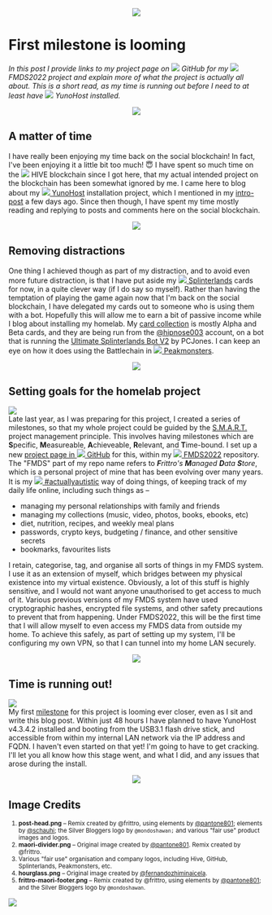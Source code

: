 <!-- @format -->

<!--

Community: hive-106316

Title: First milestone is looming

Tags: blog, actuallyautistic, splinterlands, theterminal, mancave, menofcrypto, yunohost, homelab

-->

<!-- post begins -->
<div class="text-justify">
<p><center><img src="https://images.ecency.com/DQmSudLSvkzikUGRvtF16AUkNGAuTo1wRRNpEqWStX4xJcP/post_head.png"/></center></p>
<h1>First milestone is looming</h1>
<em>In this post I provide links to my project page on <img src="https://images.ecency.com/DQmckKgDjeHAxmCFLRsuZ1zJDA7dtFciRF6auJN8GzGDvq3/github_18px.png"/> GitHub</a> for my <img src="https://images.ecency.com/DQmdyCZWefiZegFyZ2i7XM8MzKNcZ1HgfaZPAvbiWJeMaMF/fmds_18px.png"/> FMDS2022 project and explain more of what the project is actually all about. This is a short read, as my time is running out before I need to at least have <img src="https://images.ecency.com/DQmUvNcWr7aGv2B2vec5unowhbMymYBNUEVXRywKJpfvvPB/yunohost_18px.png"/> YunoHost</a> installed.</em>
<p><center><img src="https://images.ecency.com/DQmdk1kErvvHhZVAaQHHZyu8GcnVw6KQz9CPs2voEHh2YGn/maori_divider.png"/></center></p>
<h2>A matter of time</h2>
<p>I have really been enjoying my time back on the social blockchain! In fact, I've been enjoying it a little bit too much! 😇 I have spent so much time on the <img src="https://images.ecency.com/DQma2JHmpCFGMiJob7Cc2J8KhZuAZ1NucPSWbga61xs7Cn9/hive_18px.png"/> HIVE blockchain since I got here, that my actual intended project on the blockchain has been somewhat ignored by me. I came here to blog about my <a href="https://yunohost.org/" target="_blank"><img src="https://images.ecency.com/DQmUvNcWr7aGv2B2vec5unowhbMymYBNUEVXRywKJpfvvPB/yunohost_18px.png"/> YunoHost</a> installation project, which I mentioned in my <a href="https://ecency.com/hive-106316/@frittro/introducing-my-selfhosting-project-for" target="_blank">intro-post</a> a few days ago. Since then though, I have spent my time mostly reading and replying to posts and comments here on the social blockchain.</p>
<p><center><img src="https://images.ecency.com/DQmdk1kErvvHhZVAaQHHZyu8GcnVw6KQz9CPs2voEHh2YGn/maori_divider.png"/></center></p>
<h2>Removing distractions</h2>
<p>One thing I achieved though as part of my distraction, and to avoid even more future distraction, is that I have put aside my <a href="https://splinterlands.com" target="_blank"><img src="https://images.ecency.com/DQmVjqsBc59nSchsXPEoStu4rqmuZ2xgUTvDQozn4JfrCPF/splinterlands_roundal_18px.png"/> Splinterlands</a> cards for now, in a quite clever way (if I do say so myself). Rather than having the temptation of playing the game again now that I'm back on the social blockchain, I have delegated my cards out to someone who is using them with a bot. Hopefully this will allow me to earn a bit of passive income while I blog about installing my homelab. My <a href="https://peakmonsters.com/@frittro/cards" target="_blank">card collection</a> is mostly Alpha and Beta cards, and they are being run from the <a href="https://peakmonsters.com/@hipnose003/cards" target="_blank">@hipnose003</a> account, on a bot that is running the <a href="https://github.com/PCJones/Ultimate-Splinterlands-Bot-V2" target="_blank">Ultimate Splinterlands Bot V2</a> by PCJones. I can keep an eye on how it does using the Battlechain in <a href="https://peakmonsters.com/battlechain" target="_blank"><img src="https://images.ecency.com/DQmVrvu96RuBRga2aZUp1nqW3BepW45Qd1WCZJ1ex4SrHST/peakmonsters_18px.png"/> Peakmonsters</a>.</p>
<p><center><img src="https://images.ecency.com/DQmdk1kErvvHhZVAaQHHZyu8GcnVw6KQz9CPs2voEHh2YGn/maori_divider.png"/></center></p>
<h2>Setting goals for the homelab project</h2>
<p><div class="pull-left"><img src="https://images.ecency.com/DQmeGEcHjnzwGRqzusmSnfnqsgPg9QuieRh24BcqBNAfR9S/milestones_200px.png"/></div>Late last year, as I was preparing for this project, I created a series of milestones, so that my whole project could be guided by the <a href="https://en.wikipedia.org/wiki/SMART_criteria" target="_blank">S.M.A.R.T.</a> project management principle. This involves having milestones which are <strong>S</strong>pecific, <strong>M</strong>easureable, <strong>A</strong>chieveable, <strong>R</strong>elevant, and <strong>T</strong>ime-bound. I set up a new <a href="https://github.com/users/frittro/projects/2/views/4?visibleFields=%5B%22Repository%22%2C%22Title%22%2C846169%5D" target="_blank">project page in <img src="https://images.ecency.com/DQmckKgDjeHAxmCFLRsuZ1zJDA7dtFciRF6auJN8GzGDvq3/github_18px.png"/> GitHub</a> for this, within my <a href="https://github.com/frittro/FMDS2022" target="_blank"><img src="https://images.ecency.com/DQmdyCZWefiZegFyZ2i7XM8MzKNcZ1HgfaZPAvbiWJeMaMF/fmds_18px.png"/> FMDS2022</a> repository. The "FMDS" part of my repo name refers to <em><strong>F</strong>rittro's <strong>M</strong>anaged <strong>D</strong>ata <strong>S</strong>tore</em>, which is a personal project of mine that has been evolving over many years. It is my <a href="https://ecency.com/created/actuallyautistic" target="_blank"><img src="https://images.ecency.com/DQmZCG6iPzkfHputwavX2hX5bGgpEQWcTSuSoGzL7f6RAfu/actually_autistic_18px.png"/> #actuallyautistic</a> way of doing things, of keeping track of my daily life online, including such things as – </p>
<p><ul><li>managing my personal relationships with family and friends</li><li>managing my collections (music, video, photos, books, ebooks, etc)</li><li>diet, nutrition, recipes, and weekly meal plans</li><li>passwords, crypto keys, budgeting / finance, and other sensitive secrets</li><li>bookmarks, favourites lists</li></ul></p>
<p>I retain, categorise, tag, and organise all sorts of things in my FMDS system. I use it as an extension of myself, which bridges between my physical existence into my virtual existence. Obviously, a lot of this stuff is highly sensitive, and I would not want anyone unauthorised to get access to much of it. Various previous versions of my FMDS system have used cryptographic hashes, encrypted file systems, and other safety precautions to prevent that from happening. Under FMDS2022, this will be the first time that I will allow myself to even access my FMDS data from outside my home. To achieve this safely, as part of setting up my system, I'll be configuring my own VPN, so that I can tunnel into my home LAN securely.</p>
<p><center><img src="https://images.ecency.com/DQmdk1kErvvHhZVAaQHHZyu8GcnVw6KQz9CPs2voEHh2YGn/maori_divider.png"/></center></p>
<h2>Time is running out!</h2>
<p><div class="pull-right"><img src="https://images.ecency.com/DQmcnn69BXSSTcXi2hhab1X9QRpcGiUTuFpQGuzbTHA89ef/hourglass.png"/></center></div>My first <a href="https://github.com/frittro/FMDS2022/milestone/1" target="_blank">milestone</a> for this project is looming ever closer, even as I sit and write this blog post. Within just 48 hours I have planned to have YunoHost v4.3.4.2 installed and booting from the USB3.1 flash drive stick, and accessible from within my internal LAN network via the IP address and FQDN. I haven't even started on that yet! I'm going to have to get cracking. I'll let you all know how this stage went, and what I did, and any issues that arose during the install.</p>
<p><center><img src="https://images.ecency.com/DQmdk1kErvvHhZVAaQHHZyu8GcnVw6KQz9CPs2voEHh2YGn/maori_divider.png"/></center></p>
</div>
<h2>Image Credits</h2>
<sub>
<ol>
<li><strong>post-head.png</strong> – Remix created by @frittro, using elements by <a href="https://all-free-download.com/free-vector/download/maori_border_pattern_119722.html" target="_blank">@pantone801</a>; elements by <a href="https://pixabay.com/photos/steinmanderl-stones-cairn-turret-4729209/" target="_blank">@schauhi</a>; the Silver Bloggers logo by <code>@mondoshawan;</code> and various "fair use" product images and logos.</li>
<li><strong>maori-divider.png</strong> – Original image created by <a href="https://all-free-download.com/free-vector/download/maori_border_pattern_119722.html" target="_blank">@pantone801</a>. Remix created by @frittro.</li>
<li>Various "fair use" organisation and company logos, including Hive, GitHub, Splinterlands, Peakmonsters, etc.</li>
<li><strong>hourglass.png</strong> – Original image created by <a href="https://pixabay.com/photos/hourglass-clock-ancient-time-5053101/" target="_blank">@fernandozhiminaicela</a>.</li>
<li><strong>frittro-maori-footer.png</strong> – Remix created by @frittro, using elements by <a href="https://all-free-download.com/free-vector/download/maori_border_pattern_119722.html" target="_blank">@pantone801</a>; and the Silver Bloggers logo by <code>@mondoshawan</code>.</li>
</ol>
</sub>
<p><div class="pull-center"><img src="https://images.ecency.com/DQmZbXY6muX5FAGLvk64eiVXLRiYaArXCHyq697y7HBcKoU/frittro_maori_footer.png"/></div></p>

<!-- post ends -->

